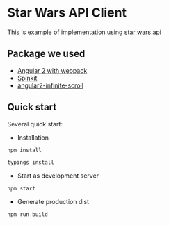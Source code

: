 # Star Wars API Client 
This is example of implementation using [star wars api](https://swapi.co/)


## Package we used
* [Angular 2 with webpack](https://angular.io/docs/ts/latest/guide/webpack.html) 
* [Spinkit](https://github.com/tobiasahlin/SpinKit)
* [angular2-infinite-scroll](https://github.com/orizens/angular2-infinite-scroll)


## Quick start
Several quick start:
* Installation
```bash
npm install
```
```bash
typings install
```

* Start as development server
```bash
npm start
```

* Generate production dist
```bash
npm run build
```
